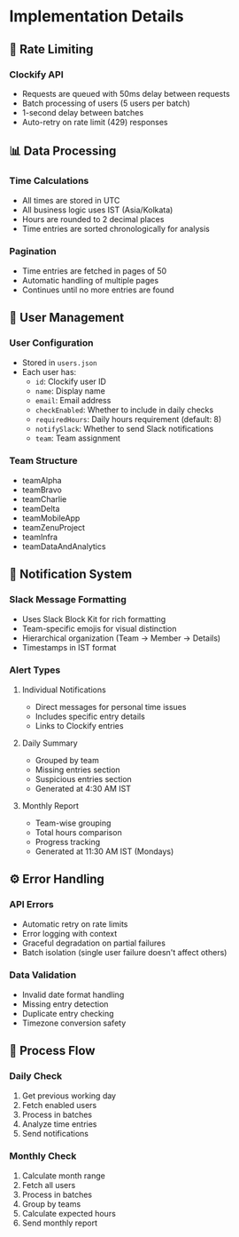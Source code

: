# Implementation Details

## 🔄 Rate Limiting

### Clockify API

- Requests are queued with 50ms delay between requests
- Batch processing of users (5 users per batch)
- 1-second delay between batches
- Auto-retry on rate limit (429) responses

## 📊 Data Processing

### Time Calculations

- All times are stored in UTC
- All business logic uses IST (Asia/Kolkata)
- Hours are rounded to 2 decimal places
- Time entries are sorted chronologically for analysis

### Pagination

- Time entries are fetched in pages of 50
- Automatic handling of multiple pages
- Continues until no more entries are found

## 👥 User Management

### User Configuration

- Stored in `users.json`
- Each user has:
  - `id`: Clockify user ID
  - `name`: Display name
  - `email`: Email address
  - `checkEnabled`: Whether to include in daily checks
  - `requiredHours`: Daily hours requirement (default: 8)
  - `notifySlack`: Whether to send Slack notifications
  - `team`: Team assignment

### Team Structure

- teamAlpha
- teamBravo
- teamCharlie
- teamDelta
- teamMobileApp
- teamZenuProject
- teamInfra
- teamDataAndAnalytics

## 🔔 Notification System

### Slack Message Formatting

- Uses Slack Block Kit for rich formatting
- Team-specific emojis for visual distinction
- Hierarchical organization (Team → Member → Details)
- Timestamps in IST format

### Alert Types

1. Individual Notifications

   - Direct messages for personal time issues
   - Includes specific entry details
   - Links to Clockify entries

2. Daily Summary

   - Grouped by team
   - Missing entries section
   - Suspicious entries section
   - Generated at 4:30 AM IST

3. Monthly Report
   - Team-wise grouping
   - Total hours comparison
   - Progress tracking
   - Generated at 11:30 AM IST (Mondays)

## ⚙️ Error Handling

### API Errors

- Automatic retry on rate limits
- Error logging with context
- Graceful degradation on partial failures
- Batch isolation (single user failure doesn't affect others)

### Data Validation

- Invalid date format handling
- Missing entry detection
- Duplicate entry checking
- Timezone conversion safety

## 🔄 Process Flow

### Daily Check

1. Get previous working day
2. Fetch enabled users
3. Process in batches
4. Analyze time entries
5. Send notifications

### Monthly Check

1. Calculate month range
2. Fetch all users
3. Process in batches
4. Group by teams
5. Calculate expected hours
6. Send monthly report
